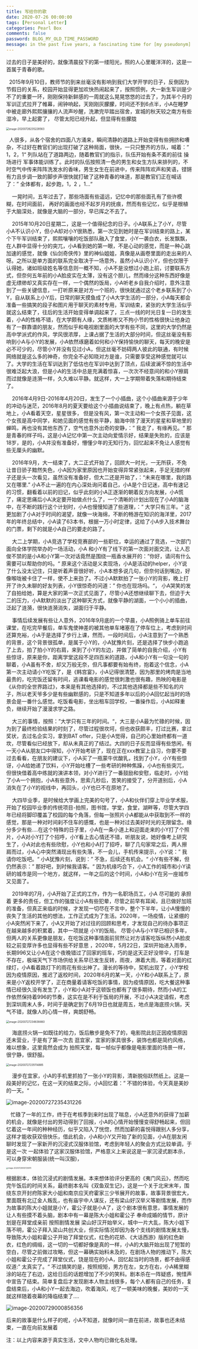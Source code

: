 ```yaml
---
title: 写给你的歌
date: 2020-07-26 00:00:00
tags: [Personal Letter]
categories: Pearl Box
comments: false
password: BLOG_MY_OLD_TIME_PASSWORD
message: in the past five years, a fascinating time for [my pseudonym]
---
```


过去的日子是美好的，就像清晨投下的第一缕阳光，照的人心里暖洋洋的，这是一首属于青春的歌。

<!--more-->

&nbsp;&nbsp;2015年9月10日，教师节的到来丝毫没有影响到我们大学开学的日子，反倒因为节假日的关系，校园开始显得更加欢快热闹起来了，按照惯例，大一新生军训是少不了的重要一环，刚刚保持新鲜感的一周就这么晃晃悠悠的过去了，为其半个月的军训正式拉开了帷幕，闹钟响起，天刚刚灰朦朦，时间还不到6点半，小A在睡梦中被走廊外熙熙攘攘的人流声吵醒，洗漱完毕踏出宿舍，宣城的秋天较之南方有些湿冷，早上起雾了， 尽管太阳已经升起，但显得有些朦胧

<img src="写给你的歌/image/image-20200726235228563.png" alt="image-20200726235228563" style="zoom:50%;" />



&nbsp;&nbsp;人很多，从各个宿舍的四面八方涌来，瞬间清静的道路上开始变得有些拥挤和嘈杂，不过好在教官们的出现打破了这种局面，很快，一只只整齐的方队，喊着：” 1，2，1“ 列队站在了道路两边，随着教官们的指示，队伍开始有条不紊的前往 操场进行 军事体能训练了。此时的队伍按照清一色的男生和女生方队来排列的，不时空气中传来阵阵洗发水的香味，男生女生在前进中，传来阵阵欢声和笑语，铿锵有力且步调一致的脚步声很快就打破了这种青春的味道，那是教官们正在喊话了：” 全体都有，起步跑，1，2 ，1…“

&nbsp;&nbsp;&nbsp;&nbsp;一晃时间，五年过去了，那些场面有些遥远，记忆中的那些面孔有了些许模糊，在时间面前， 再好的画面也经不起岁月的抚痕，然而有些记忆，似乎是根植于大脑深处，就像是大脑的一部分，早已挥之不去了。



&nbsp;&nbsp;&nbsp;&nbsp;2015年10月20日星期二，这是一个值得纪念的日子。小A联系上了小Y，尽管小A不认识小Y，但小A却对小Y很熟悉，第一次见到她时是在军训结束的路上，某个下午军训结束了，熙熙嚷嚷的吃饭部队融入了食堂，小Y一袭白衣，长发飘飘，在人群中显得十分的突兀，小A看到她的第一眼，不是心动的感觉，而是一种心跳加速的感觉，就像《仙剑奇侠传》里的神仙姐姐，真像是从画卷里面的走出来的人呀。之所以是单方面的联系完全取决于一场意外，虽然小A认识小Y，但也仅限于认得她，诸如班级姓名等信息则一概不知，小A不是没想过小跑上前，讨要联系方式，但奈何五年前的小A脸皮实在太薄，没有这个胆儿，然而缘分这种东西好像是虚无缥缈却又真实存在一样，一个偶然的饭局，小A听老乡自我介绍时，意外注意到了一些关键信息，一打听原来是对方一个班的，很快就通过这个老乡联系到了小Y，自从联系上小Y后，日常的聊天摸鱼成了小A大学生活的一部分，小A每天都会准备一些搞笑的段子和图片用于聊天的素材专用，军训结束，紧张的大学生活似乎就这么结束了，往后的生活开始变得单调起来了，三点一线的时光日复一日的发生着，小A的性格不错，在大学颇有人缘，文质彬彬又不拘小节的性格很快让他身边有了一群靠谱的朋友，然而似乎和电视剧里面的大学有些不同，这里的大学仍然是高中学派式的作风，学风很浓厚，上课占据了生活的大部分时间，但这丝毫没有影响到小A与小Y的发展，小A依然琢磨着如何和小Y保持愉快的聊天，每天的晚安是必不可少的，尽管小Y并没有见过小A，但这丝毫不妨碍两人彼此的联通，有时候网络就是这么多的神奇，你完全不必知晓对方是谁，只需要享受这种感觉就可以了。大学的生活在军训达到了低估也在军训中达到了顶点，后续波澜不惊的生活中很难泛起大浪，但是小A的生活中总是充满着惊喜，一次次不经意间的和小Y擦肩而过就像是涟漪一样，久久难以平静。就这样，大一上学期带着失落和期待结束了。



&nbsp;&nbsp;&nbsp;&nbsp;2016年4月9日-2016年4月20日，发生了一个小插曲，这个小插曲来源于少年的冲动与迷茫，2016年8月的夏天要给这个小插曲说结束了，晚上有点热，躺在草地上，小A看着天空，星星很多， 但是没有风，第一次主动和一个女孩子见面，这个女孩是高中同学，和她见面的感觉有些平静，脑海中除了漫天的星星和草地里的蝉鸣，再也没有其他东西了，空气也意外出奇的安静，：” 我走了，有缘再见。“  那是青春的样子吗，这是小A记忆中第一次主动向爱情示好，结果是失败的，应该是 18岁，是的，小A并没有准备好，懵懂少年的无知行为，回忆起来不免让人感觉有些无厘头的幽默。

&nbsp;&nbsp;&nbsp;&nbsp;2016年9月，大一结束了，大二正式开始了，回顾大一时光，一无所获，不免让昔日骄子黯然失色，小A因为家里原因也开始变得异常紧张起来，手足无措的样子还是头一次看见，虽然没有准备好，但大二还是开始了，：“未来在哪里，我的路又在哪里.” 小A不止一遍的在内心深处询问着自己，小A是个日记迷，高中有速记的习惯，翻看着以前的旧记，似乎此刻的小A正逐渐的朝着反方向发展，小A慌了，痛定思痛后小A决定要开始做点什么了，一个清晰的计划出现在了小A的脑海中，在不断的践行这个计划时，小A也慢慢知道了些道理，：” 大学只有三年。“  这更加剧了小A对于时间的渴望，就像一块海绵，不断的畅游在知识的海洋里，2017年的年终总结中，小A读了63本书，根据一万小时定律，这给了小A步入技术舞台的门票，剩下的就是小A自己的要走的路了。

&nbsp;&nbsp;&nbsp;&nbsp;大二上学期，小A竞选了学校竞赛部的一些职位，幸运的通过了竞选，一次部门面向全体学院举办的一场活动，小A 和小Y有了线下的第一次面对面交流，让人忍俊不禁的是小A和小Y第一次对话竟然是围绕一瓶香水展开的：”你好，请问有什么需要可以帮助你的吗。“ 原来这个活动是义卖现场，小A是活动的helper，小Y说了什么没太记住，只是听着声音很好听，小A本想多说几句，但奈何话到嘴边，好像喉咙被卡住了一样，使不上来劲了。不过小A默默拍了一张小Y的背影，晚上打开了许久未聊的好友列表，小Y很惊奇的问道：” 你也在现场吗。“， 小A哭笑的发了自拍给她，算是大家的第一次正式见面了，尽管小A还想继续聊下去，但迫于大二的压力，小A默默的淡出了这种聊天方式，就像平静的湖面，一个小小的插曲，泛起了涟漪，很快涟漪消失，湖面归于平静。

&nbsp;&nbsp;&nbsp;&nbsp;事情后续发展有些让人意外，2016年9月底的一个早晨，小A照例骑上单车前往课堂，在吃完早餐后，单车鬼使神差的被其他单车堵塞在了停车位上，考虑到时间还算充裕，小A于是选择了步行上课，然而，一段时间后，小A注意到了一个熟悉的背景，这个背景很孤单，是属于小Y的，小A犹豫片刻，还是选择了快步小跑追了上去，拍了拍小Y的右肩，来到了小Y的左边，并做了简单的自我介绍，小Y有些惊讶，原来是你，距离学堂这段不足四百米的道路，小A和小Y有一句没一句的聊着，小A虽有不舍，却又万般无奈，但凡事都要有始有终，抱着这个信念，小A第一次主动请小Y吃饭了，是《韩宫宴》，小A记得很清楚，因为那里的烤肉是当地最贵的，吃完饭还留有时间，逃课看电影的感觉很刺激也很有趣，热映的电影是《从你的全世界路过》，本来是有其他选择的，不过其他选择都是些不知名的片子，所以老天爷多少是有些幽默感的，只是不知道多年以后的小A回忆起当时的场景会是一番什么感觉。吃饭看电影，坐出租车回学校，一番操作后，小A如释重负，继续开始了漫漫求学之路。

&nbsp;&nbsp;&nbsp;&nbsp;大三的事情，按照：”大学只有三年的时间。“，大三是小A最为忙碌的时候，因为到了最终检验结果的时刻了，尽管过程很坎坷，但也收获颇丰，打过比赛，拿过奖状，去过名企实习，拿到BAT offer，只是小A觉得，自己的心里始终都有一道坎，尽管看似已经放下，却从未真正的了结过。大四的日子反而显得有些悠闲，有一天小A从朋友口中得知，小Y开始考研了，现在正在xxx教室上自习，你要不要过去看看，在朋友的建议下，小A买了一瓶蒙牛优酸乳，找到了小Y，小Y有些惊讶，小A给她递了饮料，小Y开始吐槽了一些考研的种种焦躁，小A也有些突兀，但很快借着高中练就的演讲本领，对小Y进行了一番鼓励和安慰，临走时，小Y给了小A一个拥抱，小A有些意外，思索几秒后，苦笑的接受了，分开道别后，小A消失在了小Y的视线中，再回头，小Y也已不在原地了。

&nbsp;&nbsp;&nbsp;&nbsp;大四毕业季，是时候给大学画上完美的句号了，小A和伙伴们穿上毕业学术服，开始了校园毕业季的传统项目-拍照，图书馆，学堂，食堂，湖畔等，尽管大学四年已经将脚印覆盖了校园的每个角落，但每一张照片小A都能从中获取到不一样的感觉，那是一种对时间刹不住车的感慨，也是一种对过去美好时光的无限留念。缘分多少有些….在这个特殊的日子里，小A在一条小道上和迎面走来的小Y打了个照片，小A对小Y打了个招呼，小Y看上去心情还不错，听朋友说，她好像考上研究生了，小A对此也有些欣慰，小Y也和小A打了招呼，聊了几句家常之后，两人擦肩而过，小A心中突然涌现出有些失落，不一会儿，手机传来提示，小Y说：” 我请你吃饭吧。“ 小A犹豫片刻，说到：” 不急，后续还有机会。“ 小Y有些不解，但仍然表示：” 那好吧，到时候我请客。“ 因为机缘巧合下，小A工作的城市和小Y读研的城市是同一个地方，就这样，一年之后的这个时间，小A和小Y在另一座城市又见面了。

&nbsp;&nbsp;&nbsp;&nbsp;2019年的7月，小A开始了正式的工作，作为一名职场员工，小A 尽可能的 承担着 更多的责任，但工作的强度让小A有些犯晕，尽管之前早有耳闻，且已做好加班的准备，但真正来临的时候，才发现一切尽在不言中，整个下半年，让小A慢慢的丧失了生活的其他的想法，工作正式成为了生活。2020年，一场疫情，让紧绷的小A突然闲下来了，小A又开始了对过往的回顾和思考，才发现自己的待办事项正在越来越多的积累着，其中一项就是 小Y的饭局。 尽管小A与小Y早已相识多年，但两人的关系更像是朋友，在吃饭这种事情面前贸然让对方请客吃饭纵然小A脸皮较之前变厚许多也显得有些不好意思 ，2020年，5月22日，深圳开始进入雨季，长期996又让小A在这个夜晚错过了回家的班车，巧的是这天正好没带伞，打车是不存在，极端天气下市场供给关系早已发生反转，雨夜，淋着大雨，等着对面的红绿灯，小A看着路灯下的雨花有些出神了。漫长的等待中，契机出现了，小Y学校因为疫情原因，推迟了返校时间，2020年6月的某一天，小Y和小A联系上了，原来是小Y返校开学了，正在商量着请客吃饭的事情，因为疫情原因，吃大餐这种事情已经很久没有发生了，小Y和小A对于这顿饭也都有了很多期待，然而小A的工作依然保持着996的节奏，这实在是不利于饭局的开展，不过小A决定请假，考虑到深圳周末人多，时间于是确定到了6月19日也就是周五，地点是海底捞火锅，天气不错，就像人的心情一样，爽朗舒畅。



<img src="MySongForYou/image/image-20200727234638460.png" alt="image-20200727234638460" style="zoom:50%;" />



&nbsp;&nbsp;&nbsp;&nbsp;海底捞火锅一如既往的给力，饭后散步是免不了的，电影院此刻正因疫情原因还未营业，于是有了第一次去 逛宜家，宜家的家具很多，装饰也都是简约风格，难以想象，这里竟然会成为 拍照天堂，每一帧似乎都像是电影里面的场景一样，很宁静，很舒服。

<img src="MySongForYou/image/image-20200727235114885.png" alt="image-20200727235114885" style="zoom:50%;" />



&nbsp;&nbsp;&nbsp;&nbsp;漫步在宜家，小A的手机里抓拍了一张小Y的背影，清新脱俗跃然纸上。这是一段美好的记忆，在这一天的结束之际，小A回忆着：” 不错的体验，今天真是美妙的一天。“



![image-20200727235431226](MySongForYou/image/image-20200727235431226.png)



​    &nbsp;&nbsp;&nbsp;忙碌了一年的工作，终于在考核季到来时出现了喘息，小A还意外的获得了加薪的机会，就像是付出的劳动得到了回报，小A的心情开始慢慢变得舒畅起来，但回忆着这一年间的种种经历，似乎又陷入了恍惚，然而加薪的喜悦得跟别人多分享，这样才能收获双倍快乐，借此机会，小A和小Y又开始了新的见面，小A在朋友闲聊时发现了一家新开的沉浸式汉服体验馆，考虑到年轻人的聚会方式比较单调，于是这一次 一起体验了这家汉服体验馆，严格意义上来说这是一家沉浸式剧本杀，可以身穿宋朝服装(统一叫汉服)，

<img src="MySongForYou/image/image-20200729000729970.png" alt="image-20200729000729970" style="zoom:33%;" />

根据剧本，体验沉浸式的剧情发展。本来想体验评分更高的《夷门风云》，然而吃完午饭后的时间关系，最终剧本名叫《双鱼双生记》，这是一个关于北宋末年，围绕东京开封府陈家大小姐和南京应天府霍家三少爷展开的故事，故事背景很宏大，里面既有北辽金人叛乱，也有庙宇中人谋反，还有梁山好汉举义等剧情发展，而作为故事的陈大小姐就是小Y，霍公子就是小A了，这个剧本很有意思，事情发展的让人有些摸不着头脑，剧本中有一幕是陈大小姐和霍公子 奉命成婚的情节，原计划是在拜堂成亲前 按照剧情发展 梁山好汉开始举义，城中一片大乱，陈大小姐下落不明，霍公子拜入梁山共创大业，但实际情况却因为各个支线的剧情发展太慢，导致陈大小姐和霍公子开始了拜堂仪式，红色的花轿、《大话西游》版的红色新衣，红色的绸缎，这一切的一切都好像是真的一样，小A的大脑开始出现了短暂的空白，尽管之前做过攻略，但这一幕确实始料未及的，在剧场人物的推动下，陈大小姐和霍公子完成了拜堂仪式，饶是现在的小A，回忆起当时的场景，都不由得感叹道:” 太真实了。“ 不过搞笑的是，按照规矩，男方在左，女方在右，小A稀里糊涂的站在了右边，这给日后的话题增加了不少的笑料。剧本杀在一阵疑惑，惋惜声中宣告了结束。简单复盘后才发现剧本人物主线很多，每个人都有自己的任务，复盘结束后，小A和小Y一起去海边，吹着海风，吃了一顿美味的晚餐，美妙的一天就这样随着夜幕的降临结束了….

![image-20200729000856356](MySongForYou/image/image-20200729000856356.png)

后来的故事是什么样子的呢，小A不知道，就像时间一直在前进，故事也还未结束，一直在向前发展着



注：以上内容来源于真实生活，文中人物均已做化名处理。